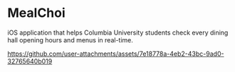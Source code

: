 # MealChoi
iOS application that helps Columbia University students check every dining hall opening hours and menus in real-time.

https://github.com/user-attachments/assets/7e18778a-4eb2-43bc-9ad0-32765640b019

